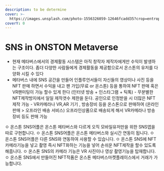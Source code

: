 ```yaml
---
description: to be determine
cover: >-
  https://images.unsplash.com/photo-1556326059-12646fcadd35?crop=entropy&cs=srgb&fm=jpg&ixid=MnwxOTcwMjR8MHwxfHNlYXJjaHwxfHxzbnN8ZW58MHx8fHwxNjM5MjUxMDM5&ixlib=rb-1.2.1&q=85
coverY: 0
---
```


# SNS in ONSTON Metaverse



* 현재 메타버스에서의 경제활동 시스템은 아직 창작자 제작자에게만  수익이 발생하는 구조이다. 좀더 다양한 사람들에게 경제활동을 제공함으로서   온스톤의 유저를 다양화 시킬 수 있다                                                                                                     &#x20;
* 메타버스 내에 SNS 공간을 만들어 인플루언서들이 자신들의  영상이나 사진 등을 NFT 판매 하면서 수익을 내고 팬 가입(무료 or 온스톤) 등을 통하여 NFT 판매 혹은             VR팬미팅이 가능 할수 있게 한다 (인터넷 방송 + 인스타그램 + 틱톡)   - 무분별한 NFT제작방지에서 일일 제작갯수 제한을 둔다. 공인으로 인정받을 시 더많은 NFT 제작 가능 - VR카메라나 VR,AR 기기 , 방송장비 등을 온스톤으로 판매하여 (온라인 판매 > 오프라인 배송 서비스)    오프라인상품으로 배송되게 해서 VR카메라나 방송 장비 등도 판매 가능

ㅇ 온스톤 SNS어플은 온스톤 메타버스와 다르게 오직 모바일유저만을 위한 SNS앱을 따로 구현합니다. ㅇ 온스톤 SNS어플은 온스톤 메타버스와 실시간 연동이 됩니다. ㅇ 온스톤 SNS어플은 다른 SNS와 연동하여 사용할 수 있습니다. ㅇ 온스톤 SNS에 NFT 카메라기능을 넣고 촬영 즉시 NFT화하는      기능을 넣어 손쉬운 NFT제작을 할수 있도록 해줍니다. ㅇ 온스톤 SNS의 카메라 기능은 VR 사진이나 영상 촬영기능을     탑재합니다. ㅇ 온스톤 SNS에서 만들어진 NFT작품은 온스톤 메타버스마켓플레이스에서     거래가 가능합니다.&#x20;
